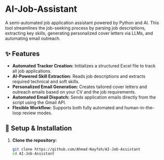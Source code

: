 # AI-Job-Assistant

A semi-automated job application assistant powered by Python and AI. This tool streamlines the job-seeking process by parsing job descriptions, extracting key skills, generating personalized cover letters via LLMs, and automating email outreach.

## ✨ Features

- **Automated Tracker Creation:** Initializes a structured Excel file to track all job applications.
- **AI-Powered Skill Extraction:** Reads job descriptions and extracts required technical and soft skills.
- **Personalized Email Generation:** Creates tailored cover letters and outreach emails based on your CV and the job requirements.
- **Automated Email Dispatch:** Sends application emails directly from the script using the Gmail API.
- **Flexible Workflow:** Supports both fully automated and human-in-the-loop review modes.

## 🚀 Setup & Installation

1.  **Clone the repository:**
    ```bash
    git clone https://github.com/Ahmad-Nayfeh/AI-Job-Assistant
    cd AI-Job-Assistant
    ```
